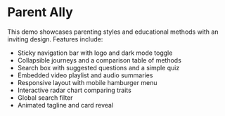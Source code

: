 # Parent Ally

This demo showcases parenting styles and educational methods with an inviting design.
Features include:
- Sticky navigation bar with logo and dark mode toggle
- Collapsible journeys and a comparison table of methods
- Search box with suggested questions and a simple quiz
- Embedded video playlist and audio summaries
- Responsive layout with mobile hamburger menu
- Interactive radar chart comparing traits
- Global search filter
- Animated tagline and card reveal

